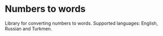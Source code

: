 # Numbers to words
Library for converting numbers to words. Supported languages: English, Russian and Turkmen.
